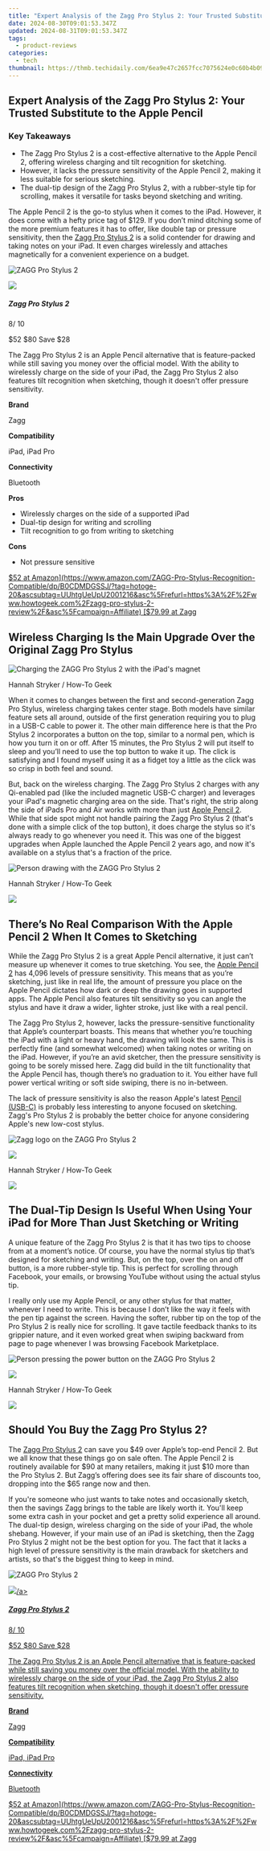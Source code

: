 ```yaml
---
title: "Expert Analysis of the Zagg Pro Stylus 2: Your Trusted Substitute to the Apple Pencil"
date: 2024-08-30T09:01:53.347Z
updated: 2024-08-31T09:01:53.347Z
tags:
  - product-reviews
categories:
  - tech
thumbnail: https://thmb.techidaily.com/6ea9e47c2657fcc7075624e0c60b4b097654c22032956cf343f01ab1f87ea6c8.jpg
---
```


## Expert Analysis of the Zagg Pro Stylus 2: Your Trusted Substitute to the Apple Pencil

### Key Takeaways

* The Zagg Pro Stylus 2 is a cost-effective alternative to the Apple Pencil 2, offering wireless charging and tilt recognition for sketching.
* However, it lacks the pressure sensitivity of the Apple Pencil 2, making it less suitable for serious sketching.
* The dual-tip design of the Zagg Pro Stylus 2, with a rubber-style tip for scrolling, makes it versatile for tasks beyond sketching and writing.

 The Apple Pencil 2 is the go-to stylus when it comes to the iPad. However, it does come with a hefty price tag of $129\. If you don’t mind ditching some of the more premium features it has to offer, like double tap or pressure sensitivity, then the [Zagg Pro Stylus 2](https://www.amazon.com/ZAGG-Pro-Stylus-Recognition-Compatible/dp/B0CDMDGSSJ?tag=hotoge-20&ascsubtag=UUhtgUeUpU2001216&asc%5Frefurl=https%3A%2F%2Fwww.howtogeek.com%2Fzagg-pro-stylus-2-review%2F&asc%5Fcampaign=Affiliate) is a solid contender for drawing and taking notes on your iPad. It even charges wirelessly and attaches magnetically for a convenient experience on a budget.

![ZAGG Pro Stylus 2](https://static1.howtogeekimages.com/wordpress/wp-content/uploads/2024/08/zagg-pro-stylus-2.png) 

![](https://static1.howtogeekimages.com/wordpresshttps://static0.howtogeekimages.com/wordpress/wp-content/uploads/2023/09/htg-rec-3x.png) 

#####  Zagg Pro Stylus 2

8/ 10 

$52 $80 Save $28 

The Zagg Pro Stylus 2 is an Apple Pencil alternative that is feature-packed while still saving you money over the official model. With the ability to wirelessly charge on the side of your iPad, the Zagg Pro Stylus 2 also features tilt recognition when sketching, though it doesn't offer pressure sensitivity.

**Brand** 

 Zagg 

**Compatibility** 

 iPad, iPad Pro 

**Connectivity** 

 Bluetooth 

**Pros** 
* Wirelessly charges on the side of a supported iPad
* Dual-tip design for writing and scrolling
* Tilt recognition to go from writing to sketching

**Cons** 
* Not pressure sensitive

[$52 at Amazon](https://www.amazon.com/ZAGG-Pro-Stylus-Recognition-Compatible/dp/B0CDMDGSSJ/?tag=hotoge-20&ascsubtag=UUhtgUeUpU2001216&asc%5Frefurl=https%3A%2F%2Fwww.howtogeek.com%2Fzagg-pro-stylus-2-review%2F&asc%5Fcampaign=Affiliate) [$79.99 at Zagg](https://www.anrdoezrs.net/links/3607085/type/dlg/sid/UUhtgUeUpU2001216/https://www.zagg.com/pro-stylus-2) 

##  Wireless Charging Is the Main Upgrade Over the Original Zagg Pro Stylus

![Charging the ZAGG Pro Stylus 2 with the iPad's magnet](https://static1.howtogeekimages.com/wordpress/wp-content/uploads/wm/2023/12/charging-the-zagg-pro-stylus-2-with-the-ipads-magnetjpg_53297933251_o.jpg) 

Hannah Stryker / How-To Geek

 When it comes to changes between the first and second-generation Zagg Pro Stylus, wireless charging takes center stage. Both models have similar feature sets all around, outside of the first generation requiring you to plug in a USB-C cable to power it. The other main difference here is that the Pro Stylus 2 incorporates a button on the top, similar to a normal pen, which is how you turn it on or off. After 15 minutes, the Pro Stylus 2 will put itself to sleep and you’ll need to use the top button to wake it up. The click is satisfying and I found myself using it as a fidget toy a little as the click was so crisp in both feel and sound.

 But, back on the wireless charging. The Zagg Pro Stylus 2 charges with any Qi-enabled pad (like the included magnetic USB-C charger) and leverages your iPad's magnetic charging area on the side. That's right, the strip along the side of iPads Pro and Air works with more than just [Apple Pencil 2](https://www.amazon.com/Apple-MU8F2AM-A-Pencil-Generation/dp/B07K1WWBJK?tag=hotoge-20&ascsubtag=UUhtgUeUpU2001216&asc%5Frefurl=https%3A%2F%2Fwww.howtogeek.com%2Fzagg-pro-stylus-2-review%2F&asc%5Fcampaign=Affiliate). While that side spot might not handle pairing the Zagg Pro Stylus 2 (that's done with a simple click of the top button), it does charge the stylus so it's always ready to go whenever you need it. This was one of the biggest upgrades when Apple launched the Apple Pencil 2 years ago, and now it's available on a stylus that's a fraction of the price.

![Person drawing with the ZAGG Pro Stylus 2](https://static1.howtogeekimages.com/wordpress/wp-content/uploads/wm/2023/12/person-drawing-with-the-zagg-pro-stylus-2-1jpg_53298179373_o.jpg) 

Hannah Stryker / How-To Geek

<!-- affiliate ads begin -->
<a href="https://secure.2checkout.com/order/checkout.php?PRODS=4620780&QTY=1&AFFILIATE=108875&CART=1"><img src="https://secure.avangate.com/images/merchant/07dd4d5a72f5740ef0f035f201951476/728__90banner.jpg" border="0"></a>
<!-- affiliate ads end -->
##  There’s No Real Comparison With the Apple Pencil 2 When It Comes to Sketching

 While the Zagg Pro Stylus 2 is a great Apple Pencil alternative, it just can’t measure up whenever it comes to true sketching. You see, the [Apple Pencil 2](https://youtube-zero.techidaily.com/ed-2024-approved-scrutinizing-the-financial-lifelines-that-drive-tseries-youtube-success/) has 4,096 levels of pressure sensitivity. This means that as you’re sketching, just like in real life, the amount of pressure you place on the Apple Pencil dictates how dark or deep the drawing goes in supported apps. The Apple Pencil also features tilt sensitivity so you can angle the stylus and have it draw a wider, lighter stroke, just like with a real pencil.

 The Zagg Pro Stylus 2, however, lacks the pressure-sensitive functionality that Apple’s counterpart boasts. This means that whether you’re touching the iPad with a light or heavy hand, the drawing will look the same. This is perfectly fine (and somewhat welcomed) when taking notes or writing on the iPad. However, if you’re an avid sketcher, then the pressure sensitivity is going to be sorely missed here. Zagg did build in the tilt functionality that the Apple Pencil has, though there’s no graduation to it. You either have full power vertical writing or soft side swiping, there is no in-between.

 The lack of pressure sensitivity is also the reason Apple's latest [Pencil (USB-C)](https://shop-links.co/link/?exclusive=1&publisher%5Fslug=howtogeek&u1=UUhtgUeUpU2001216&article%5Fname=Zagg+Pro+Stylus+2+Review%3A+A+Solid+Apple+Pencil+Replacement&article%5Furl=https%3A%2F%2Fwww.howtogeek.com%2Fzagg-pro-stylus-2-review%2F&url=https%3A%2F%2Fwww.bestbuy.com%2Fsite%2Fapple-pencil-usb-c-white%2F6534870.p%3FskuId%3D6534870%26loc%3D1%26gad%5Fsource%3D1) is probably less interesting to anyone focused on sketching. Zagg's Pro Stylus 2 is probably the better choice for anyone considering Apple's new low-cost stylus.

![Zagg logo on the ZAGG Pro Stylus 2](https://static1.howtogeekimages.com/wordpress/wp-content/uploads/wm/2023/12/zagg-logo-on-the-zagg-pro-stylus-2jpg_53298306584_o.jpg) 

<!-- affiliate ads begin -->
<a href="https://estore.winxdvd.com/order/checkout.php?PRODS=12653853&QTY=1&AFFILIATE=108875&CART=1"><img src="https://secure.avangate.com/images/merchant/bcb41ccdc4363c6848a1d760f26c28a0/products/14_videoproc-converter-ai-box.png" border="0"></a>
<!-- affiliate ads end -->
Hannah Stryker / How-To Geek

<!-- affiliate ads begin -->
<a href="https://shop.systoolsgroup.com/affiliate.php?ACCOUNT=SYSTOOBY&AFFILIATE=108875&PATH=https%3A%2F%2Fwww.systoolsgroup.com%3FAFFILIATE%3D108875%26RESOURCE%3DSysTools%2BGmail%2BBackup"><img src="https://www.systoolsgroup.com/box/gmail-backup.png" border="0"></a>
<!-- affiliate ads end -->
##  The Dual-Tip Design Is Useful When Using Your iPad for More Than Just Sketching or Writing

 A unique feature of the Zagg Pro Stylus 2 is that it has two tips to choose from at a moment’s notice. Of course, you have the normal stylus tip that’s designed for sketching and writing. But, on the top, over the on and off button, is a more rubber-style tip. This is perfect for scrolling through Facebook, your emails, or browsing YouTube without using the actual stylus tip.

 I really only use my Apple Pencil, or any other stylus for that matter, whenever I need to write. This is because I don’t like the way it feels with the pen tip against the screen. Having the softer, rubber tip on the top of the Pro Stylus 2 is really nice for scrolling. It gave tactile feedback thanks to its grippier nature, and it even worked great when swiping backward from page to page whenever I was browsing Facebook Marketplace.

![Person pressing the power button on the ZAGG Pro Stylus 2](https://static1.howtogeekimages.com/wordpress/wp-content/uploads/wm/2023/12/person-pressing-the-power-button-on-the-zagg-pro-stylus-2jpg_53298306174_o.jpg) 

<!-- affiliate ads begin -->
<a href="https://store.revouninstaller.com/order/checkout.php?PRODS=27889512&QTY=1&AFFILIATE=108875&CART=1"><img src="https://secure.avangate.com/images/merchant/4282ec8de8c9be897e7aff4aa231b1a4/728__90.jpg" border="0"></a>
<!-- affiliate ads end -->
Hannah Stryker / How-To Geek

<!-- affiliate ads begin -->
<a href="https://shop.manycam.com/order/checkout.php?PRODS=17729331&QTY=1&AFFILIATE=108875&CART=1"><img src="https://secure.avangate.com/images/merchant/8230bea7d54bcdf99cdfe85cb07313d5/mcaffbanner600x500.png" border="0"></a>
<!-- affiliate ads end -->
##  Should You Buy the Zagg Pro Stylus 2?

 The [Zagg Pro Stylus 2](http://www.amazon.com/ZAGG-Pro-Stylus-Recognition-Compatible/dp/B0CDMDGSSJ?tag=hotoge-20&ascsubtag=UUhtgUeUpU2001216&asc%5Frefurl=https%3A%2F%2Fwww.howtogeek.com%2Fzagg-pro-stylus-2-review%2F&asc%5Fcampaign=Affiliate) can save you $49 over Apple’s top-end Pencil 2\. But we all know that these things go on sale often. The Apple Pencil 2 is routinely available for $90 at many retailers, making it just $10 more than the Pro Stylus 2\. But Zagg’s offering does see its fair share of discounts too, dropping into the $65 range now and then.

 If you're someone who just wants to take notes and occasionally sketch, then the savings Zagg brings to the table are likely worth it. You'll keep some extra cash in your pocket and get a pretty solid experience all around. The dual-tip design, wireless charging on the side of your iPad, the whole shebang. However, if your main use of an iPad is sketching, then the Zagg Pro Stylus 2 might not be the best option for you. The fact that it lacks a high level of pressure sensitivity is the main drawback for sketchers and artists, so that's the biggest thing to keep in mind.

![ZAGG Pro Stylus 2](https://static1.howtogeekimages.com/wordpress/wp-content/uploads/2024/08/zagg-pro-stylus-2.png) 

<!-- affiliate ads begin -->
<a href="https://store.nero.com/order/checkout.php?PRODS=4729507&QTY=1&AFFILIATE=108875&CART=1"><img src="https://www.nero.com/nero-com-wAssets/img/banners/2023/TIU/Nero_TuneItUp_Screen_2.webp" border="0">/a>
<!-- affiliate ads end -->
#####  Zagg Pro Stylus 2

8/ 10 

$52 $80 Save $28 

The Zagg Pro Stylus 2 is an Apple Pencil alternative that is feature-packed while still saving you money over the official model. With the ability to wirelessly charge on the side of your iPad, the Zagg Pro Stylus 2 also features tilt recognition when sketching, though it doesn't offer pressure sensitivity.

**Brand** 

 Zagg 

**Compatibility** 

 iPad, iPad Pro 

**Connectivity** 

 Bluetooth 

[$52 at Amazon](https://www.amazon.com/ZAGG-Pro-Stylus-Recognition-Compatible/dp/B0CDMDGSSJ/?tag=hotoge-20&ascsubtag=UUhtgUeUpU2001216&asc%5Frefurl=https%3A%2F%2Fwww.howtogeek.com%2Fzagg-pro-stylus-2-review%2F&asc%5Fcampaign=Affiliate) [$79.99 at Zagg](https://www.anrdoezrs.net/links/3607085/type/dlg/sid/UUhtgUeUpU2001216/https://www.zagg.com/pro-stylus-2)

<ins class="adsbygoogle"
     style="display:block"
     data-ad-format="autorelaxed"
     data-ad-client="ca-pub-7571918770474297"
     data-ad-slot="1223367746"></ins>



<ins class="adsbygoogle"
     style="display:block"
     data-ad-client="ca-pub-7571918770474297"
     data-ad-slot="8358498916"
     data-ad-format="auto"
     data-full-width-responsive="true"></ins>


